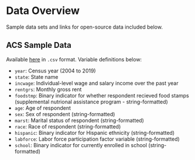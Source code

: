# Data Overview

Sample data sets and links for open-source data included below. 

## ACS Sample Data

Available [here](https://github.com/mackaytc/econ-590-resources/blob/main/data/ACS-4k-obs-sample-data.csv) in `.csv` format. Variable definitions below: 
 * `year`: Census year (2004 to 2019) 
 * `state`: State name
 * `incwage`: Individual-level wage and salary income over the past year
 * `rentgrs`: Monthly gross rent
 * `foodstmp`: Binary indicator for whether respondent recieved food stamps (supplemental nutrional assistance program - string-formatted) 
 * `age`: Age of respondent
 * `sex`: Sex of respondent (string-formatted)
 * `marst`: Marital status of respondent (string-formatted)
 * `race`: Race of respondent (string-formatted)
 * `hispanic`: Binary indicator for Hispanic ethnicity (string-formatted) 
 * `labforce`: Labor force participation factor variable (string-formatted)
 * `school`: Binary indicator for currently enrolled in school (string-formatted)
